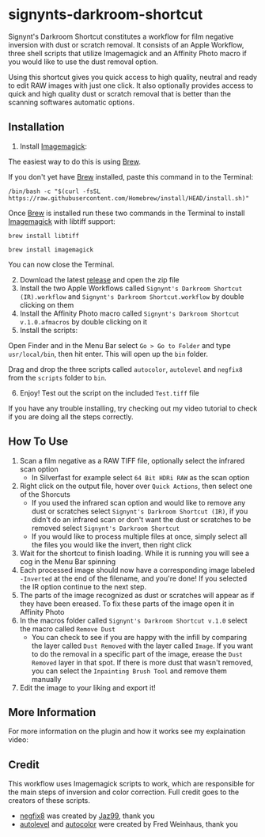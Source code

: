 # signynts-darkroom-shortcut
Signynt's Darkroom Shortcut constitutes a workflow for film negative inversion with dust or scratch removal. 
It consists of an Apple Workflow, three shell scripts that utilize Imagemagick and an Affinity Photo macro if you would like to use the dust removal option.

Using this shortcut gives you quick access to high quality, neutral and ready to edit RAW images with just one click. It also optionally provides access to quick and high quality dust or scratch removal that is better than the scanning softwares automatic options.

## Installation
1. Install [Imagemagick](https://imagemagick.org):

The easiest way to do this is using [Brew](https://brew.sh).

If you don't yet have [Brew](https://brew.sh) installed, paste this command in to the Terminal:
```
/bin/bash -c "$(curl -fsSL https://raw.githubusercontent.com/Homebrew/install/HEAD/install.sh)"
```

Once [Brew](https://brew.sh) is installed run these two commands in the Terminal to install [Imagemagick](https://imagemagick.org) with libtiff support:
```
brew install libtiff
```
	
```
brew install imagemagick
```
You can now close the Terminal.

2. Download the latest [release](https://github.com/Signynt/signynts-darkroom-shortcut/releases) and open the zip file
3. Install the two Apple Workflows called `Signynt's Darkroom Shortcut (IR).workflow` and `Signynt's Darkroom Shortcut.workflow` by double clicking on them
4. Install the Affinity Photo macro called `Signynt's Darkroom Shortcut v.1.0.afmacros` by double clicking on it
5. Install the scripts:

Open Finder and in the Menu Bar select `Go > Go to Folder` and type  `usr/local/bin`, then hit enter. This will open up the `bin` folder. 

Drag and drop the three scripts called `autocolor`, `autolevel` and `negfix8` from the `scripts` folder to `bin`.

6. Enjoy! Test out the script on the included `Test.tiff` file

If you have any trouble installing, try checking out my video tutorial to check if you are doing all the steps correctly.

## How To Use
1. Scan a film negative as a RAW TIFF file, optionally select the infrared scan option
	- In Silverfast for example select `64 Bit HDRi RAW` as the scan option
2. Right click on the output file, hover over `Quick Actions`, then select one of the Shorcuts
	- If you used the infrared scan option and would like to remove any dust or scratches select `Signynt's Darkroom Shortcut (IR)`, if you didn't do an infrared scan or don't want the dust or scratches to be removed select `Signynt's Darkroom Shortcut`
	- If you would like to process multiple files at once, simply select all the files you would like the invert, then right click
3. Wait for the shortcut to finish loading. While it is running you will see a cog in the Menu Bar spinning
4. Each processed image should now have a corresponding image labeled `-Inverted` at the end of the filename, and you're done! If you selected the IR option continue to the next step.
5. The parts of the image recognized as dust or scratches will appear as if they have been ereased. To fix these parts of the image open it in Affinity Photo
6. In the macros folder called `Signynt's Darkroom Shortcut v.1.0` select the macro called `Remove Dust`
	- You can check to see if you are happy with the infill by comparing the layer called `Dust Removed` with the layer called `Image`. If you want to do the removal in a specific part of the image, erease the `Dust Removed` layer in that spot. If there is more dust that wasn't removed, you can select the `Inpainting Brush Tool` and remove them manually
7. Edit the image to your liking and export it!

## More Information

For more information on the plugin and how it works see my explaination video:

## Credit
This workflow uses Imagemagick scripts to work, which are responsible for the main steps of inversion and color correction. Full credit goes to the creators of these scripts.
- [negfix8](https://sites.google.com/site/negfix/howto) was created by [Jaz99](https://www.flickr.com/people/jaz99), thank you
- [autolevel](http://www.fmwconcepts.com/imagemagick/autolevel/index.php) and [autocolor](http://www.fmwconcepts.com/imagemagick/autocolor/index.php) were created by Fred Weinhaus, thank you 
